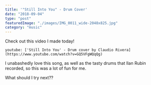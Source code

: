 ```yaml
---
title: '"Still Into You" - Drum Cover'
date: "2018-09-04"
type: "post"
featuredImage: "./images/IMG_0011_wide-2048x825.jpg"
category: "music"
---
```


Check out this video I made today!

`youtube: ['Still Into You' - Drum cover by Claudio Rivera](https://www.youtube.com/watch?v=GQ5VFgWQqQg)`

I unabashedly love this song, as well as the tasty drums that Ilan Rubin recorded, so this was a lot of fun for me.

What should I try next??
